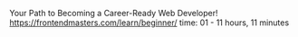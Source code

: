 Your Path to Becoming a Career-Ready Web Developer!
https://frontendmasters.com/learn/beginner/
time:
01 - 11 hours, 11 minutes